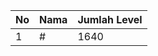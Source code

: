 | No | Nama            | Jumlah Level |
|----|-----------------|--------------|
| 1  | #    |    1640        |
